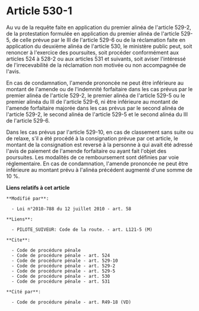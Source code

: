 # Article 530-1

Au vu de la requête faite en application du premier alinéa de l'article 529-2, de la protestation formulée en application du
premier alinéa de l'article 529-5, de celle prévue par le III de l'article 529-6 ou de la réclamation faite en application du
deuxième alinéa de l'article 530, le ministère public peut, soit renoncer à l'exercice des poursuites, soit procéder
conformément aux articles 524 à 528-2 ou aux articles 531 et suivants, soit aviser l'intéressé de l'irrecevabilité de la
réclamation non motivée ou non accompagnée de l'avis. 

En cas de condamnation, l'amende prononcée ne peut être inférieure au montant de l'amende ou de l'indemnité forfaitaire dans
les cas prévus par le premier alinéa de l'article 529-2, le premier alinéa de l'article 529-5 ou le premier alinéa du III de
l'article 529-6, ni être inférieure au montant de l'amende forfaitaire majorée dans les cas prévus par le second alinéa de
l'article 529-2, le second alinéa de l'article 529-5 et le second alinéa du III de l'article 529-6. 

Dans les cas prévus par l'article 529-10, en cas de classement sans suite ou de relaxe, s'il a été procédé à la consignation
prévue par cet article, le montant de la consignation est reversé à la personne à qui avait été adressé l'avis de paiement de
l'amende forfaitaire ou ayant fait l'objet des poursuites. Les modalités de ce remboursement sont définies par voie
réglementaire. En cas de condamnation, l'amende prononcée ne peut être inférieure au montant prévu à l'alinéa précédent
augmenté d'une somme de 10 %.

**Liens relatifs à cet article**

	**Modifié par**:

	  - Loi n°2010-788 du 12 juillet 2010 - art. 58

	**Liens**:

	  - PILOTE_SUIVEUR: Code de la route. - art. L121-5 (M)

	**Cite**:

	  - Code de procédure pénale
	  - Code de procédure pénale - art. 524
	  - Code de procédure pénale - art. 529-10
	  - Code de procédure pénale - art. 529-2
	  - Code de procédure pénale - art. 529-5
	  - Code de procédure pénale - art. 530
	  - Code de procédure pénale - art. 531

	**Cité par**:

	  - Code de procédure pénale - art. R49-18 (VD)
